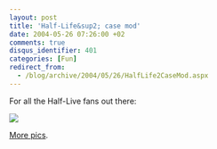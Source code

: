 ```yaml
---
layout: post
title: 'Half-Life&sup2; case mod'
date: 2004-05-26 07:26:00 +02
comments: true
disqus_identifier: 401
categories: [Fun]
redirect_from:
  - /blog/archive/2004/05/26/HalfLife2CaseMod.aspx
---
```


For all the Half-Live fans out there:

![](http://members.home.nl/gis/blackmesa159.jpg)

[More pics](http://members.home.nl/gis/).

